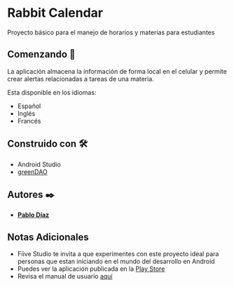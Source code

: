 # Rabbit Calendar

Proyecto básico para el manejo de horarios y materias para estudiantes

## Comenzando 🚀

La aplicación almacena la información de forma local en el celular y permite crear alertas relacionadas a tareas de una materia.

Esta disponible en los idiomas:

 - Español
 - Inglés
 - Francés

## Construido con 🛠️

 - Android Studio
 - [greenDAO](https://greenrobot.org/greendao/)

## Autores ✒️

* **[Pablo Díaz](https://fiivestudio.com/pablo-diaz/)**

## Notas Adicionales

* Fiive Studio te invita a que experimentes con este proyecto ideal para personas que estan iniciando en el mundo del desarrollo en Android
* Puedes ver la aplicación publicada en la [Play Store](https://play.google.com/store/apps/details?id=diso.rabbit)
* Revisa el manual de usuario [aquí](https://disosite.wordpress.com/rabbit-calendar/)